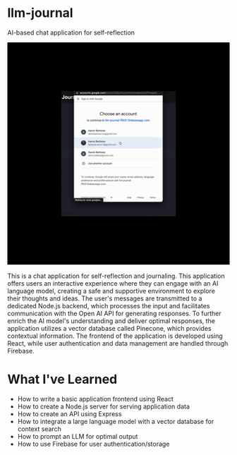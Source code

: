 # llm-journal
AI-based chat application for self-reflection

<p align="center">
  <img src="src/demo.gif" alt="Demo GIF" width="600"/>
</p>

This is a chat application for self-reflection and journaling. This application offers users an interactive experience where they can engage with an AI language model, creating a safe and supportive environment to explore their thoughts and ideas. The user's messages are transmitted to a dedicated Node.js backend, which processes the input and facilitates communication with the Open AI API for generating responses. To further enrich the AI model's understanding and deliver optimal responses, the application utilizes a vector database called Pinecone, which provides contextual information. The frontend of the application is developed using React, while user authentication and data management are handled through Firebase.

# What I've Learned
* How to write a basic application frontend using React
* How to create a Node.js server for serving application data
* How to create an API using Express
* How to integrate a large language model with a vector database for context search
* How to prompt an LLM for optimal output
* How to use Firebase for user authentication/storage
